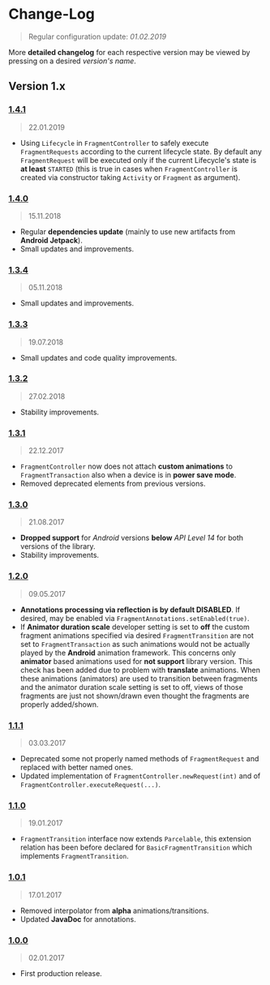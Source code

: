 Change-Log
===============
> Regular configuration update: _01.02.2019_

More **detailed changelog** for each respective version may be viewed by pressing on a desired _version's name_.

## Version 1.x ##

### [1.4.1](https://bitbucket.org/android-universum/fragments/wiki/version/1.x) ###
> 22.01.2019

- Using `Lifecycle` in `FragmentController` to safely execute `FragmentRequests` according to the
  current lifecycle state. By default any `FragmentRequest` will be executed only if the current
  Lifecycle's state is **at least** `STARTED` (this is true in cases when `FragmentController` is
  created via constructor taking `Activity` or `Fragment` as argument).

### [1.4.0](https://bitbucket.org/android-universum/fragments/wiki/version/1.x) ###
> 15.11.2018

- Regular **dependencies update** (mainly to use new artifacts from **Android Jetpack**).
- Small updates and improvements.

### [1.3.4](https://bitbucket.org/android-universum/fragments/wiki/version/1.x) ###
> 05.11.2018

- Small updates and improvements.

### [1.3.3](https://bitbucket.org/android-universum/fragments/wiki/version/1.x) ###
> 19.07.2018

- Small updates and code quality improvements.

### [1.3.2](https://bitbucket.org/android-universum/fragments/wiki/version/1.x) ###
> 27.02.2018

- Stability improvements.

### [1.3.1](https://bitbucket.org/android-universum/fragments/wiki/version/1.x) ###
> 22.12.2017

- `FragmentController` now does not attach **custom animations** to `FragmentTransaction` also when
  a device is in **power save mode**.
- Removed deprecated elements from previous versions.

### [1.3.0](https://bitbucket.org/android-universum/fragments/wiki/version/1.x) ###
> 21.08.2017

- **Dropped support** for _Android_ versions **below** _API Level 14_ for both versions of the library.
- Stability improvements.

### [1.2.0](https://bitbucket.org/android-universum/fragments/wiki/version/1.x) ###
> 09.05.2017

- **Annotations processing via reflection is by default DISABLED**. If desired, may be enabled via
  `FragmentAnnotations.setEnabled(true)`.
- If **Animator duration scale** developer setting is set to **off** the custom fragment animations
  specified via desired `FragmentTransition` are not set to `FragmentTransaction` as such animations
  would not be actually played by the **Android** animation framework. This concerns only **animator**
  based animations used for **not support** library version. This check has been added due to problem
  with **translate** animations. When these animations (animators) are used to transition between
  fragments and the animator duration scale setting is set to off, views of those fragments are just
  not shown/drawn even thought the fragments are properly added/shown.

### [1.1.1](https://bitbucket.org/android-universum/fragments/wiki/version/1.x) ###
> 03.03.2017

- Deprecated some not properly named methods of `FragmentRequest` and replaced with better named ones.
- Updated implementation of `FragmentController.newRequest(int)` and of `FragmentController.executeRequest(...)`.

### [1.1.0](https://bitbucket.org/android-universum/fragments/wiki/version/1.x) ###
> 19.01.2017

- `FragmentTransition` interface now extends `Parcelable`, this extension relation has been before
  declared for `BasicFragmentTransition` which implements `FragmentTransition`.

### [1.0.1](https://bitbucket.org/android-universum/fragments/wiki/version/1.x) ###
> 17.01.2017

- Removed interpolator from **alpha** animations/transitions.
- Updated **JavaDoc** for annotations.

### [1.0.0](https://bitbucket.org/android-universum/fragments/wiki/version/1.x) ###
> 02.01.2017

- First production release.